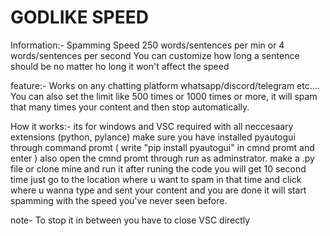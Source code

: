 # GODLIKE SPEED

Information:-
Spamming Speed 250 words/sentences per min or 4 words/sentences per second 
You can customize how long a sentence should be no matter ho long it won't affect the speed 

feature:-
Works on any chatting platform whatsapp/discord/telegram etc....
You can also set the limit like 500 times or 1000 times or more, it will spam that many times your content and then stop automatically.

How it works:- 
its for windows and VSC required with all neccesaary extensions (python, pylance) 
make sure you have installed pyautogui through command promt ( write "pip install pyautogui" in cmnd promt and enter ) also open the cmnd promt through run as adminstrator.
make a .py file or clone mine and run it
after runing the code you will get 10 second time just go to the location where u want to spam in that time and click where u wanna type and sent your content and you are done it will start spamming with the speed you've never seen before.

note- To stop it in between you have to close VSC directly
